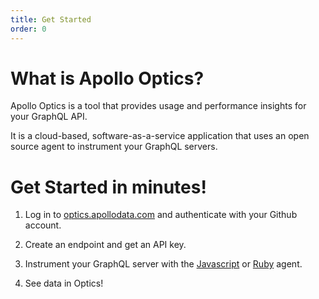 ```yaml
---
title: Get Started
order: 0
---
```


# What is Apollo Optics?

Apollo Optics is a tool that provides usage and performance insights for your GraphQL API.

It is a cloud-based, software-as-a-service application that uses an open source agent to instrument your GraphQL servers.

# Get Started in minutes!

1) Log in to <a href="https://optics.apollodata.com">optics.apollodata.com</a> and authenticate with your Github account.

2) Create an endpoint and get an API key.

2) Instrument your GraphQL server with the <a href="https://github.com/apollographql/optics-agent-js">Javascript</a> or <a href="https://github.com/apollographql/optics-agent-ruby">Ruby</a> agent.

3) See data in Optics!
